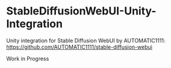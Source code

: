 # StableDiffusionWebUI-Unity-Integration
Unity integration for Stable Diffusion WebUI by AUTOMATIC1111: https://github.com/AUTOMATIC1111/stable-diffusion-webui

Work in Progress
